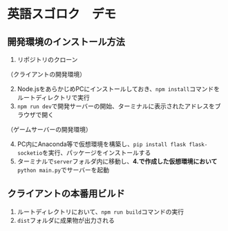 # 英語スゴロク　デモ

## 開発環境のインストール方法
1. リポジトリのクローン

（クライアントの開発環境）

2. Node.jsをあらかじめPCにインストールしておき、`npm install`コマンドをルートディレクトリで実行
3. `npm run dev`で開発サーバーの開始、ターミナルに表示されたアドレスをブラウザで開く

（ゲームサーバーの開発環境）

4. PC内にAnaconda等で仮想環境を構築し、`pip install flask flask-socketio`を実行、パッケージをインストールする
5. ターミナルで`server`フォルダ内に移動し、**4.で作成した仮想環境において**`python main.py`でサーバーを起動

## クライアントの本番用ビルド
1. ルートディレクトリにおいて、`npm run build`コマンドの実行
2. `dist`フォルダに成果物が出力される